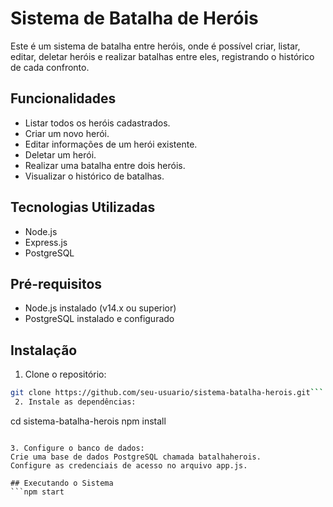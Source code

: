 # Sistema de Batalha de Heróis

Este é um sistema de batalha entre heróis, onde é possível criar, listar, editar, deletar heróis e realizar batalhas entre eles, registrando o histórico de cada confronto.

## Funcionalidades

- Listar todos os heróis cadastrados.
- Criar um novo herói.
- Editar informações de um herói existente.
- Deletar um herói.
- Realizar uma batalha entre dois heróis.
- Visualizar o histórico de batalhas.

## Tecnologias Utilizadas

- Node.js
- Express.js
- PostgreSQL

## Pré-requisitos

- Node.js instalado (v14.x ou superior)
- PostgreSQL instalado e configurado

## Instalação

1. Clone o repositório:

```bash
git clone https://github.com/seu-usuario/sistema-batalha-herois.git```
 2. Instale as dependências:
```
 cd sistema-batalha-herois
npm install
```

3. Configure o banco de dados:
Crie uma base de dados PostgreSQL chamada batalhaherois.
Configure as credenciais de acesso no arquivo app.js.

## Executando o Sistema
```npm start
```
